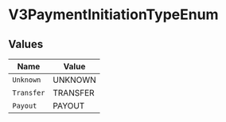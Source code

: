 # V3PaymentInitiationTypeEnum


## Values

| Name       | Value      |
| ---------- | ---------- |
| `Unknown`  | UNKNOWN    |
| `Transfer` | TRANSFER   |
| `Payout`   | PAYOUT     |